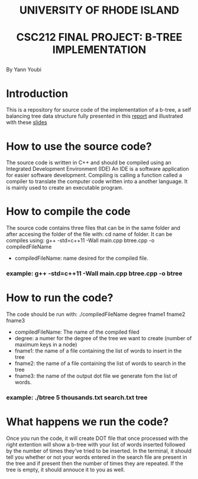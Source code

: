 # <p align="center"> UNIVERSITY OF RHODE ISLAND </p>
# <p align="center"> CSC212 FINAL PROJECT: B-TREE IMPLEMENTATION</p>

<p> By Yann Youbi </p>

# Introduction

This is a repository for source code of the implementation of a b-tree, a self balancing tree data structure fully presented in this [report](https://docs.google.com/document/d/1hOblLEadIDuV1mCtJRkpIWDaUcB5ul2jVerV-Yta8GI/edit) and illustrated with these [slides](https://docs.google.com/presentation/d/1Xi1Ecpluro6xkfud8iqMEVg9JlCLWUvplezL49bRpTw/edit#slide=id.gfdb8932c86_0_17)

# How to use the source code?

The source code is written in C++ and should be compiled using an Integrated Development Environment (IDE)
An IDE is a software application for easier software development. 
Compiling is calling a function called a compiler to translate the computer code written into a another language. It is mainly used to create an executable program. 

# How to compile the code

The source code contains three files that can be in the same folder and after accesing the folder of the file with: cd name of folder.
It can be compiles using:
g++ -std=c++11 -Wall main.cpp btree.cpp -o compiledFileName
- <p> compiledFileName: name desired for the compiled file. </p>
  
### example: g++ -std=c++11 -Wall main.cpp btree.cpp -o btree

# How to run the code?
  
The code should be run with: ./compiledFileName degree fname1 fname2 fname3
- compiledFileName: The name of the compiled filed
- degree: a numer for the degree of the tree we want to create (number of maximum keys in a node)
- fname1: the name of a file containing the list of words to insert in the tree
- fname2: the name of a file containing the list of words to search in the tree
- fname3: the name of the output dot file we generate fom the list of words.

### example: ./btree 5 thousands.txt search.txt tree 

# What happens we run the code?
  
Once you run the code, it will create DOT file that once processed with the right extention will show a b-tree with your list of words inserted followed by the number of times they've tried to be inserted.
In the terminal, it should tell you whether or not your words entered in the search file are present in the tree and if present then the number of times they are repeated. 
If the tree is empty, it should annouce it to you as well.
  
 
  
